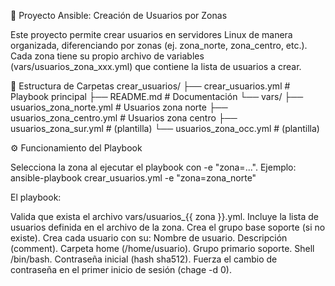 📘 Proyecto Ansible: Creación de Usuarios por Zonas

Este proyecto permite crear usuarios en servidores Linux de manera organizada, diferenciando por zonas (ej. zona_norte, zona_centro, etc.).
Cada zona tiene su propio archivo de variables (vars/usuarios_zona_xxx.yml) que contiene la lista de usuarios a crear.

📂 Estructura de Carpetas
crear_usuarios/
├── crear_usuarios.yml           # Playbook principal
├── README.md                    # Documentación
└── vars/
    ├── usuarios_zona_norte.yml  # Usuarios zona norte
    ├── usuarios_zona_centro.yml # Usuarios zona centro
    ├── usuarios_zona_sur.yml    # (plantilla)
    └── usuarios_zona_occ.yml    # (plantilla)

⚙️ Funcionamiento del Playbook

Selecciona la zona al ejecutar el playbook con -e "zona=...".
Ejemplo:
ansible-playbook crear_usuarios.yml -e "zona=zona_norte"



El playbook:

Valida que exista el archivo vars/usuarios_{{ zona }}.yml.
Incluye la lista de usuarios definida en el archivo de la zona.
Crea el grupo base soporte (si no existe).
Crea cada usuario con su:
Nombre de usuario.
Descripción (comment).
Carpeta home (/home/usuario).
Grupo primario soporte.
Shell /bin/bash.
Contraseña inicial (hash sha512).
Fuerza el cambio de contraseña en el primer inicio de sesión (chage -d 0).